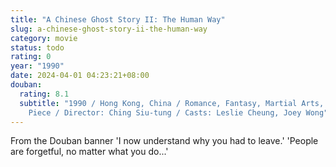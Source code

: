 ```yaml
---
title: "A Chinese Ghost Story II: The Human Way"
slug: a-chinese-ghost-story-ii-the-human-way
category: movie
status: todo
rating: 0
year: "1990"
date: 2024-04-01 04:23:21+08:00
douban:
  rating: 8.1
  subtitle: "1990 / Hong Kong, China / Romance, Fantasy, Martial Arts, Period
    Piece / Director: Ching Siu-tung / Casts: Leslie Cheung, Joey Wong"
---
```


From the Douban banner 'I now understand why you had to leave.' 'People are forgetful, no matter what you do...'
